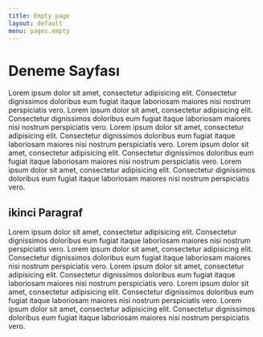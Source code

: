 ```yaml
---
title: Empty page
layout: default
menu: pages.empty
---
```


# Deneme Sayfası
Lorem ipsum dolor sit amet, consectetur adipisicing elit. Consectetur dignissimos doloribus eum fugiat itaque laboriosam maiores nisi nostrum perspiciatis vero. Lorem ipsum dolor sit amet, consectetur adipisicing elit. Consectetur dignissimos doloribus eum fugiat itaque laboriosam maiores nisi nostrum perspiciatis vero. Lorem ipsum dolor sit amet, consectetur adipisicing elit. Consectetur dignissimos doloribus eum fugiat itaque laboriosam maiores nisi nostrum perspiciatis vero. Lorem ipsum dolor sit amet, consectetur adipisicing elit. Consectetur dignissimos doloribus eum fugiat itaque laboriosam maiores nisi nostrum perspiciatis vero. Lorem ipsum dolor sit amet, consectetur adipisicing elit. Consectetur dignissimos doloribus eum fugiat itaque laboriosam maiores nisi nostrum perspiciatis vero.

## ikinci Paragraf
Lorem ipsum dolor sit amet, consectetur adipisicing elit. Consectetur dignissimos doloribus eum fugiat itaque laboriosam maiores nisi nostrum perspiciatis vero. Lorem ipsum dolor sit amet, consectetur adipisicing elit. Consectetur dignissimos doloribus eum fugiat itaque laboriosam maiores nisi nostrum perspiciatis vero. Lorem ipsum dolor sit amet, consectetur adipisicing elit. Consectetur dignissimos doloribus eum fugiat itaque laboriosam maiores nisi nostrum perspiciatis vero. Lorem ipsum dolor sit amet, consectetur adipisicing elit. Consectetur dignissimos doloribus eum fugiat itaque laboriosam maiores nisi nostrum perspiciatis vero. Lorem ipsum dolor sit amet, consectetur adipisicing elit. Consectetur dignissimos doloribus eum fugiat itaque laboriosam maiores nisi nostrum perspiciatis vero.